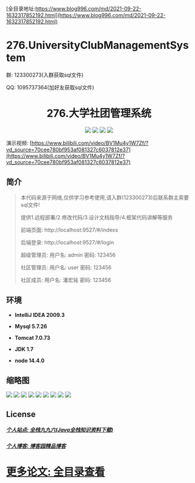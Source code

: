 [全目录地址:https://www.blog996.com/md/2021-09-22-1632317852192.html](https://www.blog996.com/md/2021-09-22-1632317852192.html)
# 276.UniversityClubManagementSystem

<p>群: 123300273(入群获取sql文件)</p>
<p>QQ: 1095737364(加好友获取sql文件)</p>

<p><h1 align="center">276.大学社团管理系统</h1></p>


<p align="center">
	<img src="https://img.shields.io/badge/jdk-1.7-orange.svg"/>
    <img src="https://img.shields.io/badge/springboot-3.x-lightgrey.svg"/>
    <img src="https://img.shields.io/badge/vue-3.x-blue.svg"/>
    <img src="https://img.shields.io/badge/mybatis-5.x-yellow.svg"/>
</p>

演示视频: [https://www.bilibili.com/video/BV1Mu4y1W7Zf/?vd_source=70cee780bf953af081327c6037812e37](https://www.bilibili.com/video/BV1Mu4y1W7Zf/?vd_source=70cee780bf953af081327c6037812e37)

## 简介


> 本代码来源于网络,仅供学习参考使用,请入群(123300273)后联系群主索要sql文件!
>
> 提供1.远程部署/2.修改代码/3.设计文档指导/4.框架代码讲解等服务
> 
> 前端页面: http://localhost:9527/#/indexs
>
> 后端登录: http://localhost:9527/#/login
>
> 超级管理员: 用户名: admin  密码: 123456
> 
> 社区管理员: 用户名: user  密码: 123456
> 
> 社区成员: 用户名: 潘宏铭  密码: 123456
>



## 环境

- <b>IntelliJ IDEA 2009.3</b>

- <b>Mysql 5.7.26</b>

- <b>Tomcat 7.0.73</b>

- <b>JDK 1.7</b>

- <b>node 14.4.0</b>




## 缩略图

![](https://img2023.cnblogs.com/blog/588112/202310/588112-20231021074446518-1329048608.png)
![](https://img2023.cnblogs.com/blog/588112/202310/588112-20231021074453340-1494409236.png)
![](https://img2023.cnblogs.com/blog/588112/202310/588112-20231021074458811-1817019699.png)
![](https://img2023.cnblogs.com/blog/588112/202310/588112-20231021074503017-1508229212.png)
![](https://img2023.cnblogs.com/blog/588112/202310/588112-20231021074508576-702487873.png)
![](https://img2023.cnblogs.com/blog/588112/202310/588112-20231021074513431-1366589343.png)
![](https://img2023.cnblogs.com/blog/588112/202310/588112-20231021074517304-1929621181.png)
![](https://img2023.cnblogs.com/blog/588112/202310/588112-20231021074520964-2018798479.png)
![](https://img2023.cnblogs.com/blog/588112/202310/588112-20231021074524854-517555010.png)





## License

##### [个人站点: 全栈九九六(Java全栈知识资料下载)](https://www.blog996.com/)
##### [个人博客: 博客园精品博客](https://www.cnblogs.com/yysbolg/)
# [更多论文: 全目录查看](https://www.blog996.com/md/2021-09-22-1632317852192.html)





